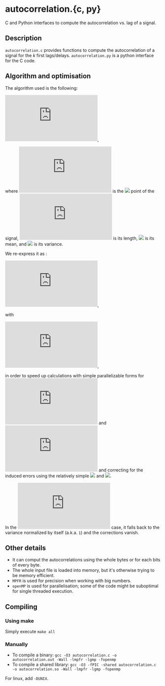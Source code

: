 # autocorrelation.{c, py}
C and Python interfaces to compute the autocorrelation vs. lag of a signal. 

## Description
`autocorrelation.c` provides functions to compute the autocorrelation of a signal for the *k* first lags/delays.
`autocorrelation.py` is a python interface for the C code.

## Algorithm and optimisation
The algorithm used is the following:

![](https://latex.codecogs.com/gif.latex?a_k%20%3D%20%5Cfrac%7B1%7D%7B%28N-k%29%5Csigma%5E2%7D%5Csum_%7Bi%3D1%7D%5E%7BN-k%7D%28x_i-%5Clangle%20x%5Crangle%29%28x_%7Bi&plus;k%7D-%5Clangle%20x%5Crangle%29),

where ![](https://latex.codecogs.com/gif.latex?x_i) is the ![](https://latex.codecogs.com/gif.latex?i^\text{th}) point of the signal, ![](https://latex.codecogs.com/gif.latex?N) is its length, ![](https://latex.codecogs.com/gif.latex?\langle%20x\rangle) is its mean, and ![](https://latex.codecogs.com/gif.latex?\sigma^2) is its variance.

We re-express it as :

![](https://latex.codecogs.com/gif.latex?a_k%20%3D%20%5CBigg%28%20r_k%20-%20%5Cfrac%7BM%5E2%7D%7BN%7D%20&plus;%20%5Cfrac%7BM%7D%7BN%7D%5Cleft%28%5Cbeta_k&plus;%5Cgamma_k%5Cright%29%20-%20%5Cfrac%7BM%5E2k%7D%7BN%5E2%7D%20%5CBigg%29%5CBigg/%5CBigg%28%20%5Cleft%28N-k%5Cright%29%5Csigma%5E2%20%5CBigg%29),

with 

![](https://latex.codecogs.com/gif.latex?r_k%20%3D%20%5Csum%5E%7BN-k%7D_%7Bi%3D1%7D%20x_ix_%7Bi&plus;k%7D%20%5Cquad%3B%5Cquad%20%5Cbeta_k%20%3D%20%5Csum_%7Bi%3DN-k&plus;1%7D%5E%7BN%7D%20x_i%20%5Cquad%3B%5Cquad%20%5Cgamma_k%20%3D%20%5Csum_%7Bi%3D1%7D%5E%7Bk%7D%20x_i%20%5Cquad%5Ctext%7Band%7D%5Cquad%20M%3D%5Csum_%7Bi%3D1%7D%5EN%20x_i),

in order to speed up calculations with simple parallelizable forms for ![](https://latex.codecogs.com/gif.latex?r_k) and ![](https://latex.codecogs.com/gif.latex?M) and correcting for the induced errors using the relatively simple ![](https://latex.codecogs.com/gif.latex?\gamma_k) and ![](https://latex.codecogs.com/gif.latex?\beta_k).

In the ![](https://latex.codecogs.com/gif.latex?k=0) case, it falls back to the variance normalized by itself (a.k.a. `1`) and the corrections vanish.

## Other details

- It can comput the autocorrelations using the whole bytes or for each bits of every byte.
- The whole input file is loaded into memory, but it's otherwise trying to be memory efficient.
- `MPFR` is used for precision when working with big numbers.
- `openMP` is used for parallelisation; some of the code might be suboptimal for single threaded execution.

## Compiling
### Using make

Simply execute `make all`

### Manually
- To compile a binary: `gcc -O3 autocorrelation.c -o autocorrelation.out -Wall -lmpfr -lgmp -fopenmp`
- To compile a shared library: `gcc -O3 -fPIC -shared autocorrelation.c -o autocorrelation.so -Wall -lmpfr -lgmp -fopenmp`

For linux, add `-DUNIX`.
